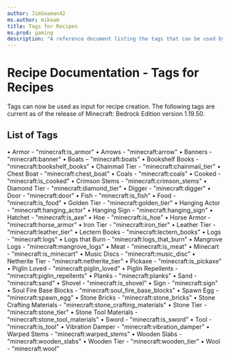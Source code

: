 ```yaml
---
author: JimSeaman42
ms.author: mikeam
title: Tags for Recipes
ms.prod: gaming
description: "A reference document listing the tags that can be used by creators when crafting new recipes"
---
```


# Recipe Documentation - Tags for Recipes

Tags can now be used as input for recipe creation. The following tags are current as of the release of Minecraft: Bedrock Edition version 1.19.50.

## List of Tags

• Armor - "minecraft:is_armor"
• Arrows - "minecraft:arrow"
• Banners - "minecraft:banner"
• Boats – "minecraft:boats"
• Bookshelf Books - "minecraft:bookshelf_books"
• Chainmail Tier - "minecraft:chainmail_tier"
• Chest Boat - "minecraft:chest_boat"
• Coals - "minecraft:coals"
• Cooked - "minecraft:is_cooked"
• Crimson Stems - "minecraft:crimson_stems"
• Diamond Tier - "minecraft:diamond_tier"
• Digger - "minecraft:digger"
• Door - "minecraft:door"
• Fish - "minecraft:is_fish"
• Food - "minecraft:is_food"
• Golden Tier - "minecraft:golden_tier"
• Hanging Actor - "minecraft:hanging_actor"
• Hanging Sign - "minecraft:hanging_sign"
• Hatchet - "minecraft:is_axe"
• Hoe - "minecraft:is_hoe"
• Horse Armor - "minecraft:horse_armor"
• Iron Tier - "minecraft:iron_tier"
• Leather Tier - "minecraft:leather_tier"
• Lectern Books - "minecraft:lectern_books"
• Logs - "minecraft:logs"
• Logs that Burn - "minecraft:logs_that_burn"
• Mangrove Logs - "minecraft:mangrove_logs"
• Meat - "minecraft:is_meat"
• Minecart - "minecraft:is_minecart"
• Music Discs - "minecraft:music_disc"
• Netherite Tier - "minecraft:netherite_tier"
• Pickaxe - "minecraft:is_pickaxe"
• Piglin Loved - "minecraft:piglin_loved"
• Piglin Repellents - "minecraft:piglin_repellents"
• Planks - "minecraft:planks"
• Sand - "minecraft:sand"
• Shovel - "minecraft:is_shovel"
• Sign - "minecraft:sign"
• Soul Fire Base Blocks - "minecraft:soul_fire_base_blocks"
• Spawn Egg - "minecraft:spawn_egg"
• Stone Bricks - "minecraft:stone_bricks"
• Stone Crafting Materials - "minecraft:stone_crafting_materials"
• Stone Tier - "minecraft:stone_tier"
• Stone Tool Materials - "minecraft:stone_tool_materials"
• Sword - "minecraft:is_sword"
• Tool - "minecraft:is_tool"
• Vibration Damper - "minecraft:vibration_damper"
• Warped Stems - "minecraft:warped_stems"
• Wooden Slabs - "minecraft:wooden_slabs"
• Wooden Tier - "minecraft:wooden_tier"
• Wool - "minecraft:wool"
